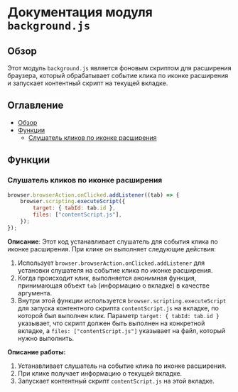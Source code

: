 # Документация модуля `background.js`

## Обзор

Этот модуль `background.js` является фоновым скриптом для расширения браузера, который обрабатывает событие клика по иконке расширения и запускает контентный скрипт на текущей вкладке.

## Оглавление

-   [Обзор](#обзор)
-   [Функции](#функции)
    -   [Слушатель кликов по иконке расширения](#слушатель-кликов-по-иконке-расширения)

## Функции

### Слушатель кликов по иконке расширения

```javascript
browser.browserAction.onClicked.addListener((tab) => {
    browser.scripting.executeScript({
        target: { tabId: tab.id },
        files: ["contentScript.js"],
    });
});
```

**Описание**: Этот код устанавливает слушатель для события клика по иконке расширения. При клике он выполняет следующие действия:

1.  Использует `browser.browserAction.onClicked.addListener` для установки слушателя на событие клика по иконке расширения.
2.  Когда происходит клик, выполняется анонимная функция, принимающая объект `tab` (информацию о вкладке) в качестве аргумента.
3.  Внутри этой функции используется `browser.scripting.executeScript` для запуска контентного скрипта `contentScript.js` на вкладке, по которой был выполнен клик. Параметр `target: { tabId: tab.id }` указывает, что скрипт должен быть выполнен на конкретной вкладке, а `files: ["contentScript.js"]` указывает на файл, который нужно выполнить.

**Описание работы:**

1.  Устанавливает слушатель на событие клика по иконке расширения.
2.  При клике получает информацию о текущей вкладке.
3.  Запускает контентный скрипт `contentScript.js` на этой вкладке.